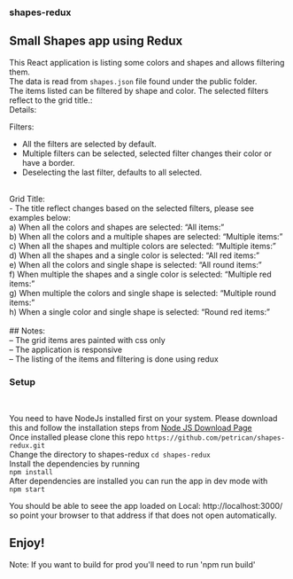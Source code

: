 ### shapes-redux
## Small Shapes app using Redux

This React application is listing some colors and shapes and allows filtering them. <br />
The data is read from `shapes.json` file found under the public folder. <br />
The items listed can be filtered by shape and color. The selected filters reflect to the grid title.:
<br />
Details:


Filters: <br />
- All the filters are selected by default. <br />
- Multiple filters can be selected, selected filter changes their color or
have a border.<br />
- Deselecting the last filter, defaults to all selected.
<br />
Grid Title: <br />
- The title reflect changes based on the selected filters, please see
examples below: <br />
a) When all the colors and shapes are selected: “All items:” <br />
b) When all the colors and a multiple shapes are selected: “Multiple
items:” <br />
c) When all the shapes and multiple colors are selected: “Multiple items:” <br />
d) When all the shapes and a single color is selected: “All red items:” <br />
e) When all the colors and single shape is selected: “All round items:” <br />
f) When multiple the shapes and a single color is selected: “Multiple red
items:” <br />
g) When multiple the colors and single shape is selected: “Multiple round
items:” <br />
h) When a single color and single shape is selected: “Round red items:” <br />
 <br />
## Notes: <br />
– The grid items ares painted with css only <br />
– The application is responsive <br />
– The listing of the items and filtering is done using redux <br />

### Setup <br />

 <br />
 
 You need to have NodeJs installed first on your system. Please download this and follow the installation steps from [Node JS Download Page](https://nodejs.org/en/download/)
 <br />
 Once installed please clone this repo `https://github.com/petrican/shapes-redux.git`
 <br />
Change the directory to shapes-redux
`cd shapes-redux`
<br />
Install the dependencies by running
<br >
`npm install`
<br />
After dependencies are installed you can run the app in dev mode with
<br />
`npm start`
<br />

You should be able to seee the app loaded on  Local:            http://localhost:3000/  so point your browser to that address if that does not open automatically.

## Enjoy!


Note: If you want to build for prod you'll need to run 'npm run build'






 
